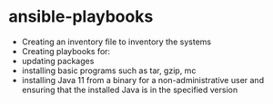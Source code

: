 # ansible-playbooks
- Creating an inventory file to inventory the systems
- Creating playbooks for:
- updating packages
- installing basic programs such as tar, gzip, mc
- installing Java 11 from a binary for a non-administrative user and ensuring that the installed Java is in the specified version
